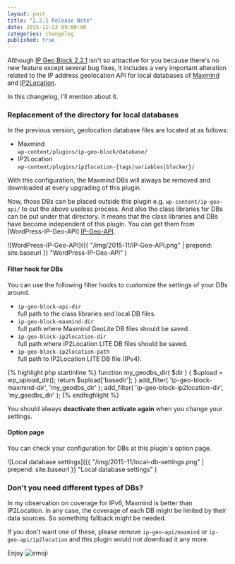 ```yaml
---
layout: post
title: "2.2.1 Release Note"
date: 2015-11-23 09:00:00
categories: changelog
published: true
---
```


Although [IP Geo Block 2.2.1][IP-Geo-Block] isn't so attractive for you 
because there's no new feature except several bug fixes, it includes a very 
important alteration related to the IP address geolocation API for local 
databases of [Maxmind][Maxmind] and [IP2Location][IP2Location].

In this changelog, I'll mention about it.

<!--more-->

### <span id="sec1">Replacement of the directory for local databases</span> ###

In the previous version, geolocation database files are located at as follows:

* Maxmind  
  `wp-content/plugins/ip-geo-block/database/`
* IP2Location  
  `wp-content/plugins/ip2location-{tags|variables|blocker}/`

With this configuration, the Maxmind DBs will always be removed and downloaded 
at every upgrading of this plugin.

Now, those DBs can be placed outside this plugin e.g. `wp-content/ip-geo-api/` 
to cut the above useless process. And also the class libraries for DBs can be 
put under that directory. It means that the class libraries and DBs have become 
independent of this plugin. You can get them from [WordPress-IP-Geo-API]
[IP-Geo-API].

![WordPress-IP-Geo-API]({{ "/img/2015-11/IP-Geo-API.png" | prepend: site.baseurl }}
 "WordPress-IP-Geo-API"
)

#### <span id="sec1.1">Filter hook for DBs</span> ####

You can use the following filter hooks to customize the settings of your DBs 
around.

* `ip-geo-block-api-dir`  
  full path to the class libraries and local DB files.
* `ip-geo-block-maxmind-dir`  
  full path where Maxmind GeoLite DB files should be saved.
* `ip-geo-block-ip2location-dir`  
  full path where IP2Location LITE DB files should be saved.
* `ip-geo-block-ip2location-path`  
  full path to IP2Location LITE DB file (IPv4).

{% highlight php startinline %}
function my_geodbs_dir( $dir ) {
    $upload = wp_upload_dir();
    return $upload['basedir'];
}
add_filter( 'ip-geo-block-maxmind-dir',     'my_geodbs_dir' );
add_filter( 'ip-geo-block-ip2location-dir', 'my_geodbs_dir' );
{% endhighlight %}

<!-- bug? -->
<div>
</div>

You should always **deactivate then activate again** when you change your 
settings.

#### <span id="sec1.2">Option page</span> ####

You can check your configuration for DBs at this plugin's option page.

![Local database settings]({{ "/img/2015-11/local-db-settings.png" | prepend: site.baseurl }}
 "Local database settings"
)

### <span id="sec2">Don't you need different types of DBs?</span> ###

In my observation on coverage for IPv6, Maxmind is better than IP2Location.
In any case, the coverage of each DB might be limited by their data sources.
So something fallback might be needed.

If you don't want one of these, please remove `ip-geo-api/maxmind` or 
`ip-geo-api/ip2location` and this plugin would not download it any more.

Enjoy <span class="emoji">
![emoji](https://assets-cdn.github.com/images/icons/emoji/unicode/1f604.png)
</span>

[IP-Geo-Block]: https://wordpress.org/plugins/ip-geo-block/ "WordPress › IP Geo Block « WordPress Plugins"
[Maxmind]:      http://www.maxmind.com/ "IP Geolocation and Online Fraud Prevention | MaxMind"
[IP2Location]:  http://www.ip2location.com/ "IP Address Geolocation to Identify Website Visitor's Geographical Location"
[IP-Geo-API]:   https://github.com/tokkonopapa/WordPress-IP-Geo-API "tokkonopapa/WordPress-IP-Geo-API - GitHub"

